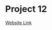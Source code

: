 # Project 12

[Website Link]("https://master--taupe-madeleine-44ceb8.netlify.app", "Click here to view website" )